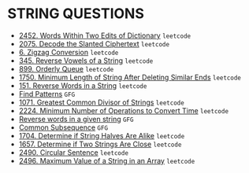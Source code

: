 # STRING QUESTIONS

* [2452. Words Within Two Edits of Dictionary](https://github.com/anujvaghani0/DSA-Java/tree/master/src/Strings/WordsWithinTwoEditsofDictionary.java) `leetcode`</br>
* [2075. Decode the Slanted Ciphertext](https://github.com/anujvaghani0/DSA-Java/tree/master/src/Strings/DecodeTheSlantedCiphertext.java) `leetcode`</br>
* [6. Zigzag Conversion](https://github.com/anujvaghani0/DSA-Java/tree/master/src/Strings/ZigzagConversion.java) `leetcode`</br>
* [345. Reverse Vowels of a String](https://github.com/anujvaghani0/DSA-Java/tree/master/src/Strings/ReverseVowelsOfAString.java) `leetcode`</br>
* [899. Orderly Queue](https://github.com/anujvaghani0/DSA-Java/tree/master/src/Strings/OrderlyQueue.java) `leetcode`</br>
* [1750. Minimum Length of String After Deleting Similar Ends](https://github.com/anujvaghani0/DSA-Java/tree/master/src/Strings/MinimumLengthOfStringAfterDeletingSimilarEnds.java) `leetcode`</br>
* [151. Reverse Words in a String](https://github.com/anujvaghani0/DSA-Java/tree/master/src/Strings/ReverseWordsInAString.java) `leetcode`</br>
* [Find Patterns](https://github.com/anujvaghani0/DSA-Java/tree/master/src/Strings/FindPatterns.java) `GFG`</br>
* [1071. Greatest Common Divisor of Strings](https://github.com/anujvaghani0/DSA-Java/tree/master/src/Strings/gcdOfStrings.java) `leetcode`</br>
* [2224. Minimum Number of Operations to Convert Time](https://github.com/anujvaghani0/DSA-Java/tree/master/src/Strings/MinimumNumberOfOperationsToConvertTime.java) `leetcode`</br>
* [Reverse words in a given string](https://github.com/anujvaghani0/DSA-Java/tree/master/src/Strings/ReverseWordsInAGivenString.java) `GFG`</br>
* [Common Subsequence](https://github.com/anujvaghani0/DSA-Java/tree/master/src/Strings/CommonSubsequence.java) `GFG`</br>
* [1704. Determine if String Halves Are Alike](https://github.com/anujvaghani0/DSA-Java/tree/master/src/Strings/DetermineIfStringHalvesAreAlike.java) `leetcode`</br>
* [1657. Determine if Two Strings Are Close](https://github.com/anujvaghani0/DSA-Java/tree/master/src/Strings/DetermineIfTwoStringsAreClose.java) `leetcode`</br>
* [2490. Circular Sentence](https://github.com/anujvaghani0/DSA-Java/tree/master/src/Strings/CircularSentence.java) `leetcode`</br>
* [2496. Maximum Value of a String in an Array](https://github.com/anujvaghani0/DSA-Java/tree/master/src/Strings/MaximumValueOfAStringInAnArray.java) `leetcode`</br>